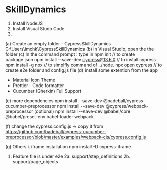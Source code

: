 # SkillDynamics

1. Install NodeJS
2. Install Visual Studo Code
3. 
(a) Create an empty folder - CypressSkillDynamics
	C:\Users\imchk\CypressSkillDynamics
(b) In Visual Studio, open the the folder 
(c) In the command prompt : type in 
npm init    // to create package.json
npm  install --save-dev cypress@13.6.0       // to install cypress
npm install -g npx               // to simplfly command of ../node.
npx open cypress		// to create e2e folder and config.js file
(d) install some extention from the app
- Material Icon Theme
- Prettier - Code formatter
- Cucumber (Gherkin) Full Support

(e) more dependencies
npm install --save-dev @badeball/cypress-cucumber-preprocessor
npm install --save-dev @cypress/webpack-preprocessor
(optional)  npm install --save-dev @babel/core @babel/preset-env babel-loader webpack

(f) change the cypress.config.js
=> copy it from https://github.com/badeball/cypress-cucumber-preprocessor/blob/master/examples/webpack-cjs/cypress.config.js

(g) Others 
i. iframe installation
npm install -D cypress-iframe

1. Feature file is under e2e
2a. support/step_definitions
2b. support/page_objects
